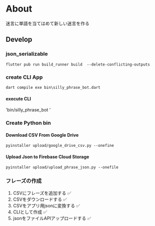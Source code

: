 # About 
 迷言に単語を当てはめて新しい迷言を作る

## Develop

### json_serializable
`flutter pub run build_runner build  --delete-conflicting-outputs`

### create CLI App
`dart compile exe bin\silly_phrase_bot.dart`

#### execute CLI
'bin/silly_phrase_bot '

### Create Python bin

#### Download CSV From Google Drive
`pyinstaller upload/google_drive_csv.py --onefine`

#### Upload Json to Firebase Cloud Storage
`pyinstaller upload/upload_phrase_json.py --onefile`

### フレーズの作成

1. CSVにフレーズを追加する ✅
2. CSVをダウンロードする ✅
2. CSVをアプリ用jsonに変換する ✅
3. CLIとして作成 ✅
4. jsonをファイルAPIアップロードする ✅